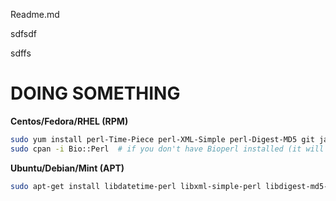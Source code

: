Readme.md

sdfsdf

sdffs

# DOING SOMETHING


**Centos/Fedora/RHEL (RPM)**
```bash
sudo yum install perl-Time-Piece perl-XML-Simple perl-Digest-MD5 git java perl-CPAN perl-Module-Build
sudo cpan -i Bio::Perl  # if you don't have Bioperl installed (it will be tedious)
```
**Ubuntu/Debian/Mint (APT)**
```bash
sudo apt-get install libdatetime-perl libxml-simple-perl libdigest-md5-perl git default-jre bioperl
```
